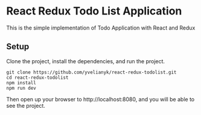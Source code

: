 # React Redux Todo List Application

This is the simple implementation of Todo Application with React and Redux

## Setup

Clone the project, install the dependencies, and run the project.

```
git clone https://github.com/yvelianyk/react-redux-todolist.git
cd react-redux-todolist
npm install
npm run dev
```

Then open up your browser to http://localhost:8080, and you will be able to see the project.